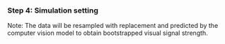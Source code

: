 ### Step 4: Simulation setting

Note: The data will be resampled with replacement and predicted by the computer vision model to obtain bootstrapped visual signal strength.
